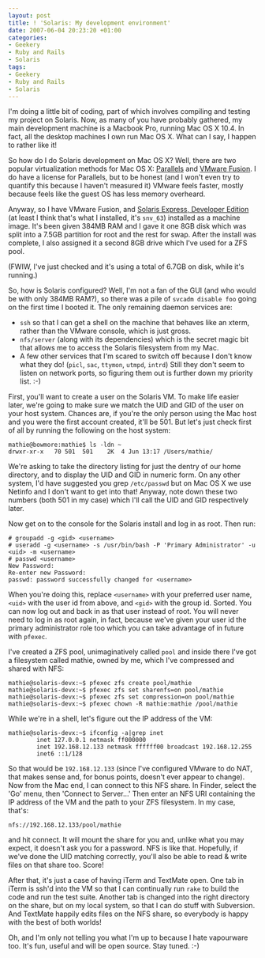 ```yaml
---
layout: post
title: ! 'Solaris: My development environment'
date: 2007-06-04 20:23:20 +01:00
categories:
- Geekery
- Ruby and Rails
- Solaris
tags:
- Geekery
- Ruby and Rails
- Solaris
---
```

I'm doing a little bit of coding, part of which involves compiling and testing my project on Solaris.  Now, as many of you have probably gathered, my main development machine is a Macbook Pro, running Mac OS X 10.4.  In fact, all the desktop machines I own run Mac OS X.  What can I say, I happen to rather like it!

So how do I do Solaris development on Mac OS X?  Well, there are two popular virtualization methods for Mac OS X: [Parallels](http://www.parallels.com/en/products/workstation/mac/) and [VMware Fusion](http://www.vmware.com/products/beta/fusion/).  I do have a license for Parallels, but to be honest (and I won't even try to quantify this because I haven't measured it) VMware feels faster, mostly because feels like the guest OS has less memory overheard.

Anyway, so I have VMware Fusion, and [Solaris Express, Developer Edition](http://developers.sun.com/solaris/downloads/solexpdev/) (at least I think that's what I installed, it's `snv_63`) installed as a machine image.  It's been given 384MB RAM and I gave it one 8GB disk which was split into a 7.5GB partition for root and the rest for swap.  After the install was complete, I also assigned it a second 8GB drive which I've used for a ZFS pool.

(FWIW, I've just checked and it's using a total of 6.7GB on disk, while it's running.)

So, how is Solaris configured?  Well, I'm not a fan of the GUI (and who would be with only 384MB RAM?), so there was a pile of `svcadm disable foo` going on the first time I booted it.  The only remaining daemon services are:

* `ssh` so that I can get a shell on the machine that behaves like an xterm, rather than the VMware console, which is just gross.
* `nfs/server` (along with its dependencies) which is the secret magic bit that allows me to access the Solaris filesystem from my Mac.
* A few other services that I'm scared to switch off because I don't know what they do! (`picl`, `sac`, `ttymon`, `utmpd`, `intrd`)  Still they don't seem to listen on network ports, so figuring them out is further down my priority list. :-)

First, you'll want to create a user on the Solaris VM.  To make life easier later, we're going to make sure we match the UID and GID of the user on your host system.  Chances are, if you're the only person using the Mac host and you were the first account created, it'll be 501.  But let's just check first of all by running the following on the host system:

    mathie@bowmore:mathie$ ls -ldn ~
    drwxr-xr-x   70 501  501    2K  4 Jun 13:17 /Users/mathie/

We're asking to take the directory listing for just the dentry of our home directory, and to display the UID and GID in numeric form.  On any other system, I'd have suggested you grep `/etc/passwd` but on Mac OS X we use Netinfo and I don't want to get into that!  Anyway, note down these two numbers (both 501 in my case) which I'll call the UID and GID respectively later.

Now get on to the console for the Solaris install and log in as root.  Then run:

    # groupadd -g <gid> <username>
    # useradd -g <username> -s /usr/bin/bash -P 'Primary Administrator' -u <uid> -m <username>
    # passwd <username>
    New Password:
    Re-enter new Password:
    passwd: password successfully changed for <username>

When you're doing this, replace `<username>` with your preferred user name, `<uid>` with the user id from above, and `<gid>` with the group id.  Sorted.  You can now log out and back in as that user instead of root.  You will never need to log in as root again, in fact, because we've given your user id the primary administrator role too which you can take advantage of in future with `pfexec`.

I've created a ZFS pool, unimaginatively called `pool` and inside there I've got a filesystem called mathie, owned by me, which I've compressed and shared with NFS:

    mathie@solaris-devx:~$ pfexec zfs create pool/mathie
    mathie@solaris-devx:~$ pfexec zfs set sharenfs=on pool/mathie
    mathie@solaris-devx:~$ pfexec zfs set compression=on pool/mathie
    mathie@solaris-devx:~$ pfexec chown -R mathie:mathie /pool/mathie

While we're in a shell, let's figure out the IP address of the VM:

    mathie@solaris-devx:~$ ifconfig -a|grep inet
            inet 127.0.0.1 netmask ff000000
            inet 192.168.12.133 netmask ffffff00 broadcast 192.168.12.255
            inet6 ::1/128

So that would be `192.168.12.133` (since I've configured VMware to do NAT, that makes sense and, for bonus points, doesn't ever appear to change).  Now from the Mac end, I can connect to this NFS share.  In Finder, select the 'Go' menu, then 'Connect to Server...'  Then enter an NFS URI containing the IP address of the VM and the path to your ZFS filesystem.  In my case, that's:

    nfs://192.168.12.133/pool/mathie

and hit connect.  It will mount the share for you and, unlike what you may expect, it doesn't ask you for a password.  NFS is like that.  Hopefully, if we've done the UID matching correctly, you'll also be able to read & write files on that share too.  Score!

After that, it's just a case of having iTerm and TextMate open.  One tab in iTerm is ssh'd into the VM so that I can continually run `rake` to build the code and run the test suite.  Another tab is changed into the right directory on the share, but on my local system, so that I can do stuff with Subversion.  And TextMate happily edits files on the NFS share, so everybody is happy with the best of both worlds!

Oh, and I'm only not telling you what I'm up to because I hate vapourware too.  It's fun, useful and will be open source.  Stay tuned. :-)
